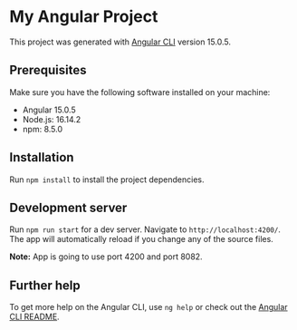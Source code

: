 # My Angular Project

This project was generated with [Angular CLI](https://github.com/angular/angular-cli) version 15.0.5.

## Prerequisites

Make sure you have the following software installed on your machine:
- Angular 15.0.5
- Node.js: 16.14.2
- npm: 8.5.0

## Installation

Run `npm install` to install the project dependencies.

## Development server

Run `npm run start` for a dev server. Navigate to `http://localhost:4200/`. The app will automatically reload if you change any of the source files.

**Note:** App is going to use port 4200 and port 8082.


## Further help

To get more help on the Angular CLI, use `ng help` or check out the [Angular CLI README](https://github.com/angular/angular-cli/blob/master/README.md).